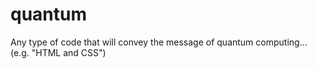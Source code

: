 # quantum
Any type of code that will convey the message of quantum computing...(e.g. "HTML and CSS")
